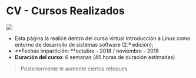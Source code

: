 # CV  - Cursos Realizados

![](https://edteam-media.s3.amazonaws.com/users/avatar/16f3b00c-18cf-43f5-af5f-f9692fa3e5f1.jpg)
- Esta página la realicé dentro del curso virtual Introducción a Linux como entorno de desarrollo de sistemas software (2.ª edición);
- **Fechas impartición: **octubre - 2018 / noviembre - 2018
- **Duración del curso**: 6 semanas (45 horas de duración estimadas) 
> Posteriormente le aumente ciertos retoques 
